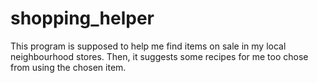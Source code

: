 # shopping_helper
This program is supposed to help me find items on sale in my local neighbourhood stores. 
Then, it suggests some recipes for me too chose from using the chosen item. 
